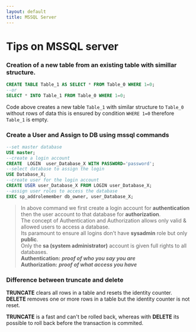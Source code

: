 ```yaml
---
layout: default
title: MSSQL Server
---
```


# Tips on MSSQL  server 

<!-- This is a comment in Markdown -->

### Creation of a new table from an existing table with simillar structure.  

```sql
CREATE TABLE Table_1 AS SELECT * FROM Table_0 WHERE 1=0;  
--or   
SELECT * INTO Table_1 FROM Table_0 WHERE 1=0;
```
Code above creates a new table ``Table_1`` with similar structure to ``Table_0``
without rows of data this is ensured by condition ``WHERE 1=0`` therefore ``Table_1`` is empty.

<!-- This is a comment in Markdown -->

### Create a User and Assign to DB using mssql commands

```sql 
--set master database   
USE master;  
--create a login account  
CREATE  LOGIN  user_Database_X WITH PASSWORD='password';  
--select database to assign the login  
USE Database_X;  
--create user for the login account  
CREATE USER user_Database_X FROM LOGIN user_Database_X;  
--assign user roles to access the database  
EXEC sp_addrolemember db_owner, user_Database_X;
``` 
>In above command we first create a login account for **authentication** then the user account to that
database for **authorization**.  
The concept of Authentication and Authorization allows only valid & allowed users to access a database.    
Its paramount to ensure all logins don't have **sysadmin** role but only **public**.  
Only the **sa (system administrator)** account is given full rights to all databases.  
**Authentication:** ***proof of who you say you are***  
**Authorization:** ***proof of what access  you have***

### Difference between truncate and delete

**TRUNCATE** clears all rows in a table and resets the identity counter.  
**DELETE** removes one or more rows in a table but the identity counter is not reset.  

**TRUNCATE** is a fast  and can't be rolled back, whereas with **DELETE** its 
possible to roll back before the transaction is commited.
